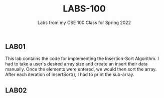 <!DOCTYPE html>
<html lang="en">

<head>
    <meta charset="UTF-8">
    <meta http-equiv="X-UA-Compatible" content="IE=edge">
    <meta name="viewport" content="width=device-width, initial-scale=1.0">
    <title>Document</title>
</head>

<body>
    <header>
        <div>
            <h1>LABS-100</h1>
            <p>Labs from my CSE 100 Class for Spring 2022</p>
        </div>
    </header>
    <section>
        <div>
            <h2>LAB01</h2>
            <p>This lab contains the code for implementing the Insertion-Sort Algorithm.
                I had to take a user's desired array size and create an insert their data manually.
                Once the elements were entered, we would then sort the array.
                After each iteration of insertSort(), I had to print the sub-array.
            </p>
        </div>
        <div>
            <h2>LAB02</h2>
            <p></p>
        </div>
    </section>
</body>

</html>